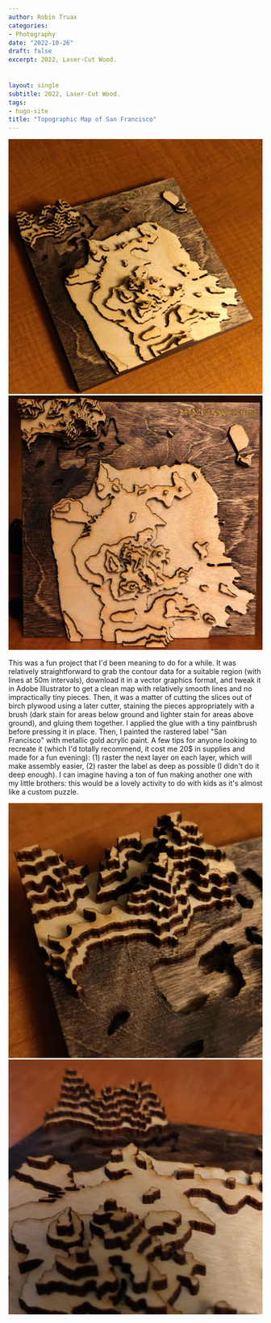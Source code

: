 ```yaml
---
author: Robin Truax
categories:
- Photography
date: "2022-10-26"
draft: false
excerpt: 2022, Laser-Cut Wood.


layout: single
subtitle: 2022, Laser-Cut Wood.
tags:
- hugo-site
title: "Topographic Map of San Francisco"
---
```


<div id="main-content" class="col-md-8 col-lg-7" role="main">
  <img src="map-photos/map-1.jpg" alt="" width=800>
  <img src="map-photos/map-2.jpg" alt="" width=800>
  <p>This was a fun project that I'd been meaning to do for a while. It was relatively straightforward to grab the contour data for a suitable region (with lines at 50m intervals), download it in a vector graphics format, and tweak it in Adobe Illustrator to get a clean map with relatively smooth lines and no impractically tiny pieces. Then, it was a matter of cutting the slices out of birch plywood using a later cutter, staining the pieces appropriately with a brush (dark stain for areas below ground and lighter stain for areas above ground), and gluing them together. I applied the glue with a tiny paintbrush before pressing it in place. Then, I painted the rastered label "San Francisco" with metallic gold acrylic paint. A few tips for anyone looking to recreate it (which I'd totally recommend, it cost me 20$ in supplies and made for a fun evening): (1) raster the next layer on each layer, which will make assembly easier, (2) raster the label as deep as possible (I didn't do it deep enough). I can imagine having a ton of fun making another one with my little brothers: this would be a lovely activity to do with kids as it's almost like a custom puzzle.</p>
  <img src="map-photos/map-3.jpg" alt="" width=800>
  <img src="map-photos/map-4.jpg" alt="" width=800>
</div>